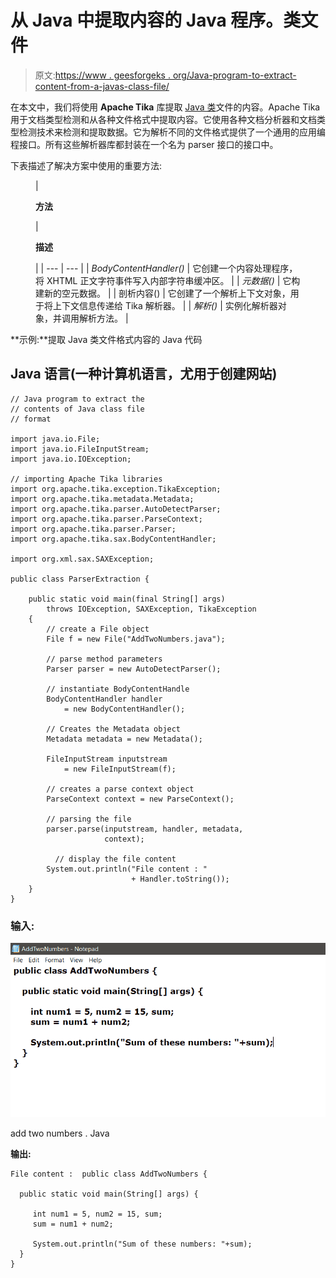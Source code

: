 # 从 Java 中提取内容的 Java 程序。类文件

> 原文:[https://www . geesforgeks . org/Java-program-to-extract-content-from-a-javas-class-file/](https://www.geeksforgeeks.org/java-program-to-extract-content-from-a-javas-class-file/)

在本文中，我们将使用 **Apache Tika** 库提取 [Java 类](https://www.geeksforgeeks.org/java-class-file/)文件的内容。Apache Tika 用于文档类型检测和从各种文件格式中提取内容。它使用各种文档分析器和文档类型检测技术来检测和提取数据。它为解析不同的文件格式提供了一个通用的应用编程接口。所有这些解析器库都封装在一个名为 parser 接口的接口中。

下表描述了解决方案中使用的重要方法:

<figure class="table">

| 

**方法**

 | 

**描述**

 |
| --- | --- |
| *BodyContentHandler()* | 它创建一个内容处理程序，将 XHTML 正文字符事件写入内部字符串缓冲区。 |
| *元数据()* | 它构建新的空元数据。 |
| 剖析内容() | 它创建了一个解析上下文对象，用于将上下文信息传递给 Tika 解析器。 |
| *解析()* | 实例化解析器对象，并调用解析方法。 |

</figure>

**示例:**提取 Java 类文件格式内容的 Java 代码

## Java 语言(一种计算机语言，尤用于创建网站)

```
// Java program to extract the
// contents of Java class file
// format

import java.io.File;
import java.io.FileInputStream;
import java.io.IOException;

// importing Apache Tika libraries
import org.apache.tika.exception.TikaException;
import org.apache.tika.metadata.Metadata;
import org.apache.tika.parser.AutoDetectParser;
import org.apache.tika.parser.ParseContext;
import org.apache.tika.parser.Parser;
import org.apache.tika.sax.BodyContentHandler;

import org.xml.sax.SAXException;

public class ParserExtraction {

    public static void main(final String[] args)
        throws IOException, SAXException, TikaException
    {
        // create a File object
        File f = new File("AddTwoNumbers.java");

        // parse method parameters
        Parser parser = new AutoDetectParser();

        // instantiate BodyContentHandle
        BodyContentHandler handler
            = new BodyContentHandler();

        // Creates the Metadata object
        Metadata metadata = new Metadata();

        FileInputStream inputstream
            = new FileInputStream(f);

        // creates a parse context object
        ParseContext context = new ParseContext();

        // parsing the file
        parser.parse(inputstream, handler, metadata,
                     context);

          // display the file content
        System.out.println("File content : "
                           + Handler.toString());
    }
}
```

### **输入:**

![Extract Java program using Apache Tika](img/dc4b5aa7f198a2f6ea5b384c31a9f05a.png)

add two numbers . Java

**输出:**

```
File content :  public class AddTwoNumbers {

  public static void main(String[] args) {

     int num1 = 5, num2 = 15, sum;
     sum = num1 + num2;

     System.out.println("Sum of these numbers: "+sum);
  }
}

```